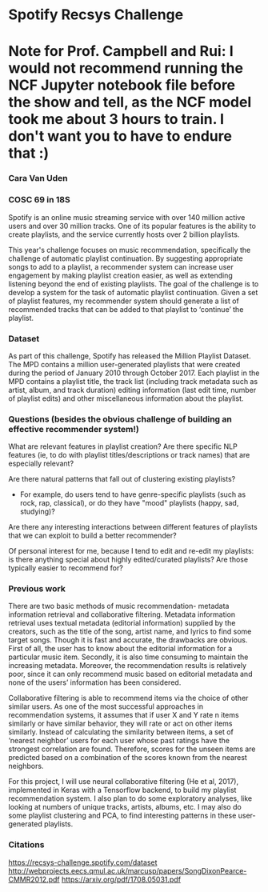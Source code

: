 # Spotify Recsys Challenge
# Note for Prof. Campbell and Rui: I would not recommend running the NCF Jupyter notebook file before the show and tell, as the NCF model took me about 3 hours to train. I don't want you to have to endure that :)

### Cara Van Uden
### COSC 69 in 18S

Spotify is an online music streaming service with over 140 million active users and over 30 million tracks. One of its popular features is the ability to create playlists, and the service currently hosts over 2 billion playlists.

This year's challenge focuses on music recommendation, specifically the challenge of automatic playlist continuation. By suggesting appropriate songs to add to a playlist, a recommender system can increase user engagement by making playlist creation easier, as well as extending listening beyond the end of existing playlists. The goal of the challenge is to develop a system for the task of automatic playlist continuation. Given a set of playlist features, my recommender system should generate a list of recommended tracks that can be added to that playlist to ‘continue’ the playlist.

### Dataset

As part of this challenge, Spotify has released the Million Playlist Dataset. The MPD contains a million user-generated playlists that were created during the period of January 2010 through October 2017. Each playlist in the MPD contains a playlist title, the track list (including track metadata such as artist, album, and track duration) editing information (last edit time, number of playlist edits) and other miscellaneous information about the playlist.

### Questions (besides the obvious challenge of building an effective recommender system!)

What are relevant features in playlist creation? Are there specific NLP features (ie, to do with playlist titles/descriptions or track names) that are especially relevant?

Are there natural patterns that fall out of clustering existing playlists?
* For example, do users tend to have genre-specific playlists (such as rock, rap, classical), or do they have "mood" playlists (happy, sad, studying)?

Are there any interesting interactions between different features of playlists that we can exploit to build a better recommender?

Of personal interest for me, because I tend to edit and re-edit my playlists: is there anything special about highly edited/curated playlists? Are those typically easier to recommend for?

### Previous work

There are two basic methods of music recommendation- metadata information retrieval and collaborative filtering. Metadata information retrieval uses textual metadata (editorial information) supplied by the creators, such as the title of the song, artist name, and lyrics to find some target songs. Though it is fast and accurate, the drawbacks are obvious. First of all, the user has to know about the editorial information for a particular music item. Secondly, it is also time consuming to maintain the increasing metadata. Moreover, the recommendation results is relatively poor, since it can only recommend music based on editorial metadata and none of the users’ information has been considered.

Collaborative filtering is able to recommend items via the choice of other similar users. As one of the most successful approaches in recommendation systems, it assumes that if user X and Y rate n items similarly or have similar behavior, they will rate or act on other items similarly. Instead of calculating the similarity between items, a set of ‘nearest neighbor’ users for each user whose past ratings have the strongest correlation are found. Therefore, scores for the unseen items are predicted based on a combination of the scores known from the nearest neighbors.

For this project, I will use neural collaborative filtering (He et al, 2017), implemented in Keras with a Tensorflow backend, to build my playlist recommendation system. I also plan to do some exploratory analyses, like looking at numbers of unique tracks, artists, albums, etc. I may also do some playlist clustering and PCA, to find interesting patterns in these user-generated playlists. 

### Citations

https://recsys-challenge.spotify.com/dataset
http://webprojects.eecs.qmul.ac.uk/marcusp/papers/SongDixonPearce-CMMR2012.pdf
https://arxiv.org/pdf/1708.05031.pdf
